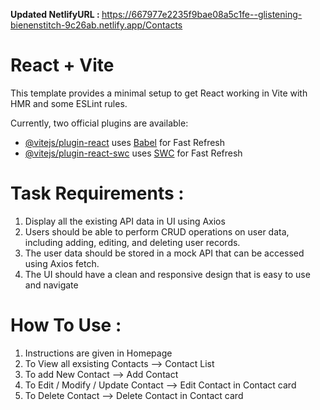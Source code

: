 <b>Updated NetlifyURL : </b> https://667977e2235f9bae08a5c1fe--glistening-bienenstitch-9c26ab.netlify.app/Contacts

# React + Vite

This template provides a minimal setup to get React working in Vite with HMR and some ESLint rules.

Currently, two official plugins are available:

- [@vitejs/plugin-react](https://github.com/vitejs/vite-plugin-react/blob/main/packages/plugin-react/README.md) uses [Babel](https://babeljs.io/) for Fast Refresh
- [@vitejs/plugin-react-swc](https://github.com/vitejs/vite-plugin-react-swc) uses [SWC](https://swc.rs/) for Fast Refresh

# Task Requirements :

1. Display all the existing API data in UI using Axios
2. Users should be able to perform CRUD operations on user data, including adding, editing, and deleting user records.
3. The user data should be stored in a mock API that can be accessed using Axios fetch.
4. The UI should have a clean and responsive design that is easy to use and navigate

# How To Use :

1. Instructions are given in Homepage
2. To View all exsisting Contacts --> Contact List
3. To add New Contact --> Add Contact
4. To Edit / Modify / Update Contact --> Edit Contact in Contact card
5. To Delete Contact --> Delete Contact in Contact card
